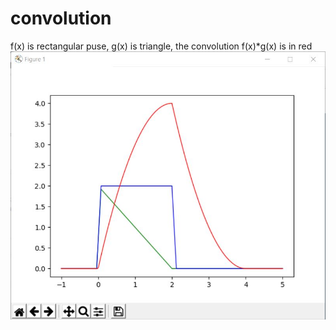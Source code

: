 # convolution

f(x) is rectangular puse, g(x) is triangle, the convolution f(x)*g(x) is in red <br>
![alt text](https://github.com/dong-zhan/calculus/blob/main/convolution/triangle%20pulse.JPG)  <br>
